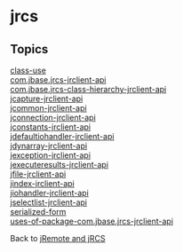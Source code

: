 # jrcs

<PageHeader />

## Topics

[class-use](./class-use)  
[com.jbase.jrcs-jrclient-api](./com.jbase.jrcs-jrclient-api)  
[com.jbase.jrcs-class-hierarchy-jrclient-api](./com.jbase.jrcs-class-hierarchy-jrclient-api)  
[jcapture-jrclient-api](./jcapture-jrclient-api)  
[jcommon-jrclient-api](./jcommon-jrclient-api)  
[jconnection-jrclient-api](./jconnection-jrclient-api)  
[jconstants-jrclient-api](./jconstants-jrclient-api)  
[jdefaultiohandler-jrclient-api](./jdefaultiohandler-jrclient-api)  
[jdynarray-jrclient-api](./jdynarray-jrclient-api)  
[jexception-jrclient-api](./jexception-jrclient-api)  
[jexecuteresults-jrclient-api](./jexecuteresults-jrclient-api)  
[jfile-jrclient-api](./jfile-jrclient-api)  
[jindex-jrclient-api](./jindex-jrclient-api)  
[jiohandler-jrclient-api](./jiohandler-jrclient-api)  
[jselectlist-jrclient-api](./jselectlist-jrclient-api)  
[serialized-form](./serialized-form)  
[uses-of-package-com.jbase.jrcs-jrclient-api](./uses-of-package-com.jbase.jrcs-jrclient-api)  

Back to  [jRemote and jRCS](./../README.md)

  
<PageFooter />
